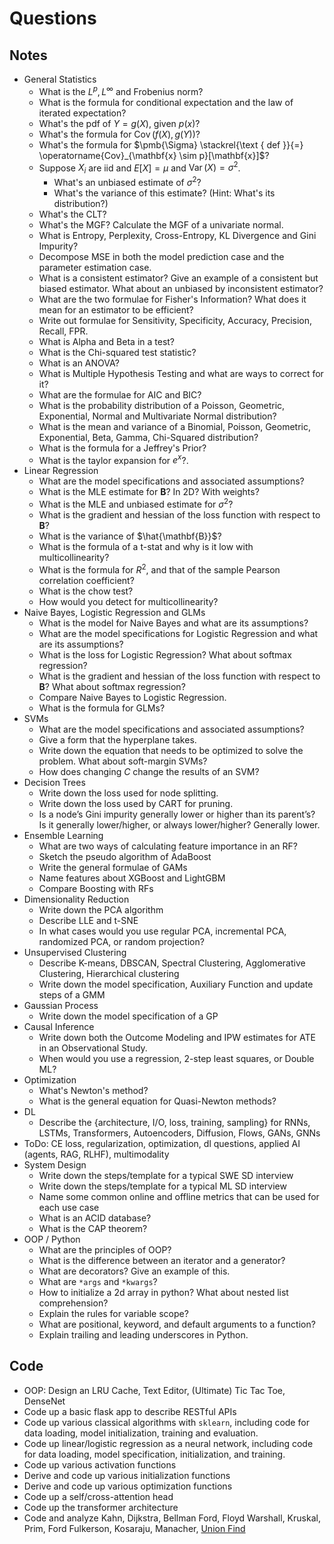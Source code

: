 # Questions 

## Notes
- General Statistics
  - What is the $L^p, L^{\infty}$ and Frobenius norm?
  - What is the formula for conditional expectation and the law of iterated expectation?
  - What's the pdf of $Y = g(X)$, given $p(x)$?
  - What's the formula for $\operatorname{Cov}(f(X), g(Y))$?
  - What's the formula for $\pmb{\Sigma} \stackrel{\text { def }}{=} \operatorname{Cov}_{\mathbf{x} \sim p}[\mathbf{x}]$? 
  - Suppose $X_i$ are iid and $E[X] = \mu$ and $\operatorname{Var}(X) = \sigma^2$.
    - What's an unbiased estimate of $\sigma^2$?
    - What's the variance of this estimate? (Hint: What's its distribution?)
  - What's the CLT?
  - What's the MGF? Calculate the MGF of a univariate normal. 
  - What is Entropy, Perplexity, Cross-Entropy, KL Divergence and Gini Impurity?
  - Decompose MSE in both the model prediction case and the parameter estimation case. 
  - What is a consistent estimator? Give an example of a consistent but biased estimator. What about an unbiased by inconsistent estimator?
  - What are the two formulae for Fisher's Information? What does it mean for an estimator to be efficient?
  - Write out formulae for Sensitivity, Specificity, Accuracy, Precision, Recall, FPR.
  - What is Alpha and Beta in a test?
  - What is the Chi-squared test statistic?
  - What is an ANOVA?
  - What is Multiple Hypothesis Testing and what are ways to correct for it? 
  - What are the formulae for AIC and BIC?
  - What is the probability distribution of a Poisson, Geometric, Exponential, Normal and Multivariate Normal distribution?
  - What is the mean and variance of a Binomial, Poisson, Geometric, Exponential, Beta, Gamma, Chi-Squared distribution?
  - What is the formula for a Jeffrey's Prior?
  - What is the taylor expansion for $e^x$?.
- Linear Regression
  - What are the model specifications and associated assumptions?
  - What is the MLE estimate for $\mathbf{B}$? In 2D? With weights?
  - What is the MLE and unbiased estimate for $\sigma^2$?
  - What is the gradient and hessian of the loss function with respect to $\mathbf{B}$?
  - What is the variance of $\hat{\mathbf{B}}$?
  - What is the formula of a t-stat and why is it low with multicollinearity?
  - What is the formula for $R^2$, and that of the sample Pearson correlation coefficient? 
  - What is the chow test?
  - How would you detect for multicollinearity?
- Naive Bayes, Logistic Regression and GLMs
  - What is the model for Naive Bayes and what are its assumptions?
  - What are the model specifications for Logistic Regression and what are its assumptions?
  - What is the loss for Logistic Regression? What about softmax regression?
  - What is the gradient and hessian of the loss function with respect to $\mathbf{B}$? What about softmax regression?
  - Compare Naive Bayes to Logistic Regression.
  - What is the formula for GLMs?
- SVMs
  - What are the model specifications and associated assumptions?
  - Give a form that the hyperplane takes. 
  - Write down the equation that needs to be optimized to solve the problem. What about soft-margin SVMs?
  - How does changing $C$ change the results of an SVM?
- Decision Trees
  - Write down the loss used for node splitting.
  - Write down the loss used by CART for pruning.
  - Is a node’s Gini impurity generally lower or higher than its parent’s? Is it generally lower/higher, or always lower/higher? Generally lower.
- Ensemble Learning
  - What are two ways of calculating feature importance in an RF?
  - Sketch the pseudo algorithm of AdaBoost
  - Write the general formulae of GAMs
  - Name features about XGBoost and LightGBM
  - Compare Boosting with RFs
- Dimensionality Reduction
  - Write down the PCA algorithm
  - Describe LLE and t-SNE
  - In what cases would you use regular PCA, incremental PCA, randomized PCA, or random projection?
- Unsupervised Clustering
  - Describe K-means, DBSCAN, Spectral Clustering, Agglomerative Clustering, Hierarchical clustering
  - Write down the model specification, Auxiliary Function and update steps of a GMM
- Gaussian Process
  - Write down the model specification of a GP
- Causal Inference
  - Write down both the Outcome Modeling and IPW estimates for ATE in an Observational Study. 
  - When would you use a regression, 2-step least squares, or Double ML?
- Optimization
  - What's Newton's method?
  - What is the general equation for Quasi-Newton methods?
- DL
  - Describe the {architecture, I/O, loss, training, sampling} for RNNs, LSTMs, Transformers, Autoencoders, Diffusion, Flows, GANs, GNNs
- ToDo: CE loss, regularization, optimization, dl questions, applied AI (agents, RAG, RLHF), multimodality
- System Design
  - Write down the steps/template for a typical SWE SD interview 
  - Write down the steps/template for a typical ML SD interview 
  - Name some common online and offline metrics that can be used for each use case
  - What is an ACID database?
  - What is the CAP theorem?
- OOP / Python
  - What are the principles of OOP?
  - What is the difference between an iterator and a generator?
  - What are decorators? Give an example of this. 
  - What are `*args` and `*kwargs`?
  - How to initialize a 2d array in python? What about nested list comprehension?
  - Explain the rules for variable scope?
  - What are positional, keyword, and default arguments to a function?
  - Explain trailing and leading underscores in Python. 

## Code

- OOP: Design an LRU Cache, Text Editor, (Ultimate) Tic Tac Toe, DenseNet
- Code up a basic flask app to describe RESTful APIs
- Code up various classical algorithms with `sklearn`, including code for data loading, model initialization, training and evaluation.
- Code up linear/logistic regression as a neural network, including code for data loading, model specification, initialization, and training. 
- Code up various activation functions
- Derive and code up various initialization functions
- Derive and code up various optimization functions
- Code up a self/cross-attention head
- Code up the transformer architecture
- Code and analyze Kahn, Dijkstra, Bellman Ford, Floyd Warshall, Kruskal, Prim, Ford Fulkerson, Kosaraju, Manacher, [Union Find](https://leetcode.com/discuss/general-discussion/1072418/Disjoint-Set-Union-(DSU)Union-Find-A-Complete-Guide)
